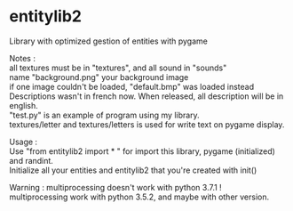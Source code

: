 # entitylib2
Library with optimized gestion of entities with pygame

Notes :  
all textures must be in "textures", and all sound in "sounds"  
name "background.png" your background image  
if one image couldn't be loaded, "default.bmp" was loaded instead  
Descriptions wasn't in french now. When released, all description will be in english.  
"test.py" is an example of program using my library.  
textures/letter and textures/letters is used for write text on pygame display.

Usage :  
Use "from entitylib2 import * " for import this library, pygame (initialized) and randint.  
Initialize all your entities and entitylib2 that you're created with init()

Warning : multiprocessing doesn't work with python 3.7.1 !  
multiprocessing work with python 3.5.2, and maybe with other version.
